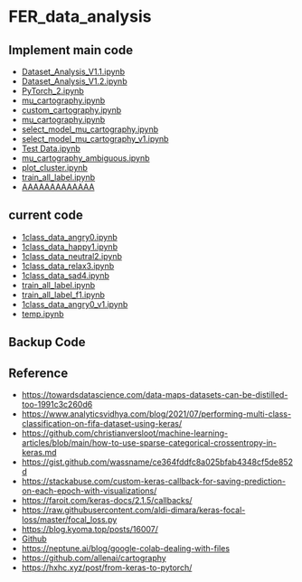 # FER_data_analysis

## Implement main code
- <a href="https://colab.research.google.com/drive/1NyusAQzFC6lWXKqyhFYb3Hjqpg9kRYNf?usp=sharing">Dataset_Analysis_V1.1.ipynb</a>
- <a href="https://colab.research.google.com/drive/1JAA6SkArKEfe9uo-qie8jkGncCu4G0Yi?usp=sharing">Dataset_Analysis_V1.2.ipynb</a>
- <a href="https://colab.research.google.com/drive/1d5OfydNHiGAOE2s6qEOqGaEmL9fPj1g9?usp=sharing">PyTorch_2.ipynb</a>
- <a href="https://colab.research.google.com/drive/1hb9WMtYGeTOZWYUMNUCic3hh8nmKVpGh?usp=sharing">mu_cartography.ipynb</a>
- <a href="https://colab.research.google.com/drive/11EflmC1J-J5fu6qcAoyFZQL3IGTsG92W?usp=sharing">custom_cartography.ipynb</a>
- <a href="https://colab.research.google.com/drive/12t7fcOeZ4Rx7gLW24fnorJgJ-3GICewm?usp=sharing">mu_cartography.ipynb</a>
- <a href="https://colab.research.google.com/drive/1D9NFNJ_UnBvcOvHoTYSBHs8mfGD9vyxo?usp=sharing">select_model_mu_cartography.ipynb</a>
- <a href="https://colab.research.google.com/drive/16LuipYNCoaRzfmE1tu7M2Wrza09KJEtF?usp=sharing">select_model_mu_cartography_v1.ipynb</a>
- <a href="https://colab.research.google.com/drive/17P4akPBb3LKRf0e9MRC3x1ZJrBFvoyXD?usp=sharing">Test Data.ipynb</a>
- <a href="https://colab.research.google.com/drive/1Mujh0OCN6eCmOL7wRC01YbgotYqYyWVI?usp=sharing">mu_cartography_ambiguous.ipynb</a>
- <a href="https://colab.research.google.com/drive/18tXZYTCPzOl5eZ8pAdjGFYlSCzA_dxJR?usp=sharing">plot_cluster.ipynb</a>
- <a href="https://colab.research.google.com/drive/1lsfkItzWc5kbZThQ3ThSih36gywHhf4l?usp=sharing">train_all_label.ipynb</a>
- <a href="AAAAAAAAAAAAA">AAAAAAAAAAAAA</a>

## current code
- <a href="https://colab.research.google.com/drive/11TbA0CaMvnM8MaIaIXQijmKkjlYoi-Fm?usp=sharing">1class_data_angry0.ipynb</a>
- <a href="https://colab.research.google.com/drive/1ELw-SoBnNyNQ2pnz-CXth29iMVEcl0Nc?usp=sharing">1class_data_happy1.ipynb</a>
- <a href="https://colab.research.google.com/drive/1bo95t56bI44gmbSBSbdK3VxLJHVuWhfk?usp=sharing">1class_data_neutral2.ipynb</a>
- <a href="https://colab.research.google.com/drive/1GdFKVGsLBLsTln0ccAg-gszsvVrGJv8H?usp=sharing">1class_data_relax3.ipynb</a>
- <a href="https://colab.research.google.com/drive/1uoD5REwBJ0EP_nCN1oWW0yy7UoPThvMa?usp=sharing">1class_data_sad4.ipynb</a>
- <a href="https://colab.research.google.com/drive/1lsfkItzWc5kbZThQ3ThSih36gywHhf4l?usp=sharing">train_all_label.ipynb</a>
- <a href="https://colab.research.google.com/drive/13gd3msDJHKi8JhzHhKCDPo6km52VTHOJ?usp=sharing">train_all_label_f1.ipynb</a>
- <a href="https://colab.research.google.com/drive/1Z_XU0DTjoyM3ODG9_iXQgDWA-knR5P5e?usp=sharing">1class_data_angry0_v1.ipynb</a>
- <a href="https://colab.research.google.com/drive/1FleELbjG6OAaXhwEGCZvNIkvGaTB6urd?usp=sharing">temp.ipynb</a>

## Backup Code
## Reference
- https://towardsdatascience.com/data-maps-datasets-can-be-distilled-too-1991c3c260d6
- https://www.analyticsvidhya.com/blog/2021/07/performing-multi-class-classification-on-fifa-dataset-using-keras/
- https://github.com/christianversloot/machine-learning-articles/blob/main/how-to-use-sparse-categorical-crossentropy-in-keras.md
- https://gist.github.com/wassname/ce364fddfc8a025bfab4348cf5de852d
- https://stackabuse.com/custom-keras-callback-for-saving-prediction-on-each-epoch-with-visualizations/
- https://faroit.com/keras-docs/2.1.5/callbacks/
- https://raw.githubusercontent.com/aldi-dimara/keras-focal-loss/master/focal_loss.py
- https://blog.kyoma.top/posts/16007/
- <a href="https://colab.research.google.com/github/jckantor/cbe61622/blob/master/docs/A.02-Downloading_Python_source_files_from_github.ipynb#scrollTo=3xKIi-4L1I4E">Github</a>
- https://neptune.ai/blog/google-colab-dealing-with-files
- https://github.com/allenai/cartography
- https://hxhc.xyz/post/from-keras-to-pytorch/


